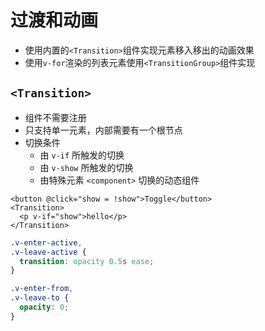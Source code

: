 # 过渡和动画
* 使用内置的`<Transition>`组件实现元素移入移出的动画效果
* 使用`v-for`渲染的列表元素使用`<TransitionGroup>`组件实现

## `<Transition>`
* 组件不需要注册
* 只支持单一元素，内部需要有一个根节点
* 切换条件
   * 由 `v-if` 所触发的切换
   * 由 `v-show` 所触发的切换
   * 由特殊元素 `<component>` 切换的动态组件

```vue
<button @click="show = !show">Toggle</button>
<Transition>
  <p v-if="show">hello</p>
</Transition>
```
```css
.v-enter-active,
.v-leave-active {
  transition: opacity 0.5s ease;
}

.v-enter-from,
.v-leave-to {
  opacity: 0;
}
```
